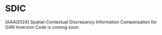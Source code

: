 # SDIC
[AAAI2024] Spatial-Contextual Discrepancy Information Compensation for GAN Inversion
Code is coming soon.
